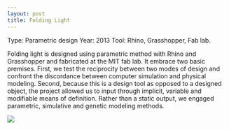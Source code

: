 ```yaml
---
layout: post
title: Folding Light 
---
```


Type: Parametric design
Year: 2013 
Tool: Rhino, Grasshopper, Fab lab.

Folding light is designed using parametric method with Rhino and Grasshopper and fabricated at the MIT fab lab. It embrace two basic premises. First, we test the reciprocity between two modes of design and confront the discordance between computer simulation and physical modeling. Second, because this is a design tool as opposed to a designed object, the project allowed us to input through implicit, variable and modifiable means of definition. Rather than a static output, we engaged parametric, simulative and genetic modeling methods. 

![](https://www.dropbox.com/s/fqrb7ayb0ptnahz/presentation_hui_meng_v1.4_2x.png)

